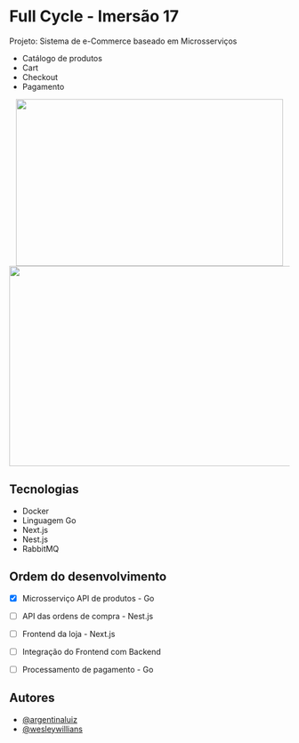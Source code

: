 # Full Cycle - Imersão 17

Projeto: Sistema de e-Commerce baseado em Microsserviços
  - Catálogo de produtos
  - Cart
  - Checkout
  - Pagamento
    
<div align="center">
  <img src="https://github.com/bruno-silverio/fullcycle-imersao17/assets/27282770/e1650d00-1199-473a-869b-aaf1f2c51487" width="480" height="300">
  <img src="https://github.com/bruno-silverio/fullcycle-imersao17/assets/27282770/735527df-6253-44cd-8659-0f1797222812" width="540" height="360">
</div>

## Tecnologias
- Docker
- Linguagem Go
- Next.js
- Nest.js
- RabbitMQ

## Ordem do desenvolvimento
- [x] Microsserviço API de produtos - Go
- [ ] API das ordens de compra - Nest.js
- [ ] Frontend da loja - Next.js
- [ ] Integração do Frontend com Backend
- [ ] Processamento de pagamento - Go


## Autores

- [@argentinaluiz](https://github.com/argentinaluiz)
- [@wesleywillians](https://github.com/argentinaluiz)
